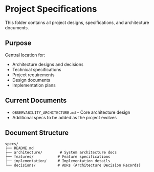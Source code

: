 # Project Specifications

This folder contains all project designs, specifications, and architecture documents.

## Purpose

Central location for:
- Architecture designs and decisions
- Technical specifications
- Project requirements
- Design documents
- Implementation plans

## Current Documents

- `OBSERVABILITY_ARCHITECTURE.md` - Core architecture design
- Additional specs to be added as the project evolves

## Document Structure

```
specs/
├── README.md
├── architecture/        # System architecture docs
├── features/           # Feature specifications
├── implementation/     # Implementation details
└── decisions/          # ADRs (Architecture Decision Records)
```